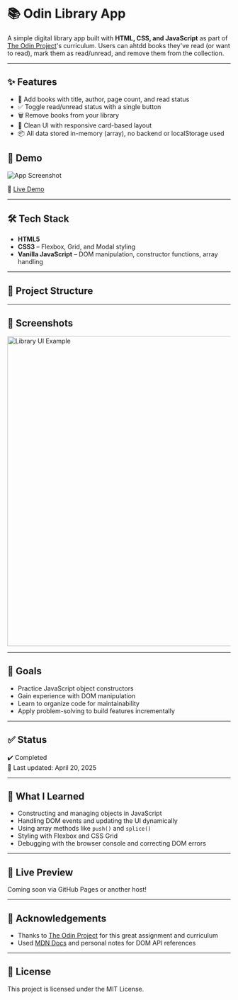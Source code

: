 # 📚 Odin Library App

A simple digital library app built with **HTML, CSS, and JavaScript** as part of [The Odin Project](https://www.theodinproject.com/)'s curriculum. Users can ahtdd books they've read (or want to read), mark them as read/unread, and remove them from the collection.

---

## ✨ Features

- 📖 Add books with title, author, page count, and read status
- ✅ Toggle read/unread status with a single button
- 🗑️ Remove books from your library
- 🎨 Clean UI with responsive card-based layout
- 📦 All data stored in-memory (array), no backend or localStorage used


## 🚀 Demo

![App Screenshot](./screenshot.png)  

🔗 [Live Demo](https://cmac41691.github.io/odin-library-app/)


---

## 🛠️ Tech Stack

- **HTML5**
- **CSS3** – Flexbox, Grid, and Modal styling
- **Vanilla JavaScript** – DOM manipulation, constructor functions, array handling

---

## 📂 Project Structure


---

## 📸 Screenshots

<img src="./screenshot.png" alt="Library UI Example" width="700"/> 

---

## 🎯 Goals 

- Practice JavaScript object constructors
- Gain experience with DOM manipulation
- Learn to organize code for maintainability
- Apply problem-solving to build features incrementally

---

## ✅ Status

✔️ Completed  
📅 Last updated: April 20, 2025

---

## 🧠 What I Learned

- Constructing and managing objects in JavaScript
- Handling DOM events and updating the UI dynamically
- Using array methods like `push()` and `splice()`
- Styling with Flexbox and CSS Grid
- Debugging with the browser console and correcting DOM errors

---

## 🔗 Live Preview

Coming soon via GitHub Pages or another host!

---

## 🙌 Acknowledgements

- Thanks to [The Odin Project](https://www.theodinproject.com/) for this great assignment and curriculum
- Used [MDN Docs](https://developer.mozilla.org/) and personal notes for DOM API references

---

## 📘 License

This project is licensed under the MIT License.

